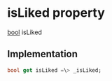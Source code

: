 


# isLiked property









[bool](https:api.flutter.dev/flutter/dart-core/bool-class.html) isLiked
  







## Implementation

```dart
bool get isLiked =\> _isLiked;
```








